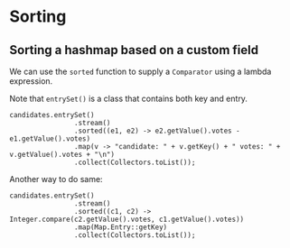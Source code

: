 # Sorting


## Sorting a hashmap based on a custom field

We can use the `sorted` function to supply a `Comparator` using a lambda expression.

Note that `entrySet()` is a class that contains both key and entry.

```
candidates.entrySet()
                .stream()
                .sorted((e1, e2) -> e2.getValue().votes - e1.getValue().votes)
                .map(v -> "candidate: " + v.getKey() + " votes: " +  v.getValue().votes + "\n")
                .collect(Collectors.toList());
```


Another way to do same:

```
candidates.entrySet()
                .stream()
                .sorted((c1, c2) -> Integer.compare(c2.getValue().votes, c1.getValue().votes))
                .map(Map.Entry::getKey)
                .collect(Collectors.toList());
```

